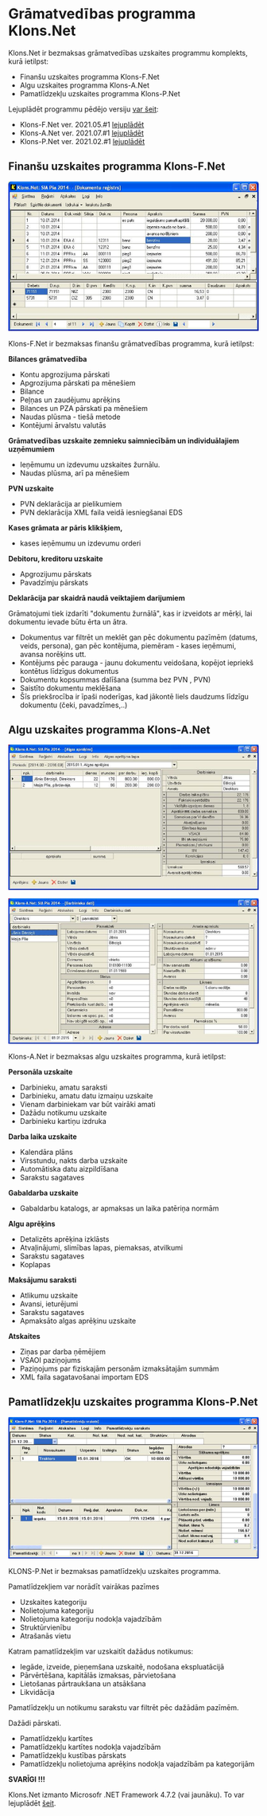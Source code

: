 # Grāmatvedības programma Klons.Net

Klons.Net ir bezmaksas grāmatvedības uzskaites programmu komplekts, kurā ietilpst:
  - Finanšu uzskaites programma Klons-F.Net
  - Algu uzskaites programma Klons-A.Net
  - Pamatlīdzekļu uzskaites programma Klons-P.Net

Lejuplādēt programmu pēdējo versiju [var šeit](https://github.com/Camel-RD/Klons/releases/latest):
  - Klons-F.Net ver. 2021.05.#1 [lejuplādēt](https://github.com/Camel-RD/Klons/releases/latest/download/setup_klons.net.zip)
  - Klons-A.Net ver. 2021.07.#1 [lejuplādēt](https://github.com/Camel-RD/Klons/releases/latest/download/setup_klons-A.net.zip)
  - Klons-P.Net ver. 2021.02.#1 [lejuplādēt](https://github.com/Camel-RD/Klons/releases/latest/download/setup_klons-P.net.zip)

## Finanšu uzskaites programma Klons-F.Net

![](Img/kln.jpg?raw=true)

Klons-F.Net ir bezmaksas finanšu grāmatvedības programma, kurā ietilpst:

**Bilances grāmatvedība**
  - Kontu apgrozijuma pārskati
  - Apgrozijuma pārskati pa mēnešiem
  - Bilance
  - Peļņas un zaudējumu aprēķins
  - Bilances un PZA pārskati pa mēnešiem
  - Naudas plūsma - tiešā metode
  - Kontējumi ārvalstu valutās

**Grāmatvedības uzskaite zemnieku saimniecībām un individuālajiem uzņēmumiem**
  - Ieņēmumu un izdevumu uzskaites žurnālu.
  - Naudas plūsma, arī pa mēnešiem

**PVN uzskaite**
  - PVN deklarācija ar pielikumiem 
  - PVN deklarācija XML faila veidā iesniegšanai EDS 

**Kases grāmata ar pāris klikšķiem,**
  - kases ieņēmumu un izdevumu orderi

**Debitoru, kreditoru uzskaite**
  - Apgrozijumu pārskats
  - Pavadzīmju pārskats

**Deklarācija par skaidrā naudā veiktajiem darijumiem**

Grāmatojumi tiek izdarīti "dokumentu žurnālā", kas ir izveidots ar mērķi, lai dokumentu ievade būtu ērta un ātra.

  - Dokumentus var filtrēt un meklēt gan pēc dokumentu pazīmēm (datums, veids, persona), gan pēc kontējuma, piemēram - kases ieņēmumi, avansa norēķins utt.
  - Kontējums pēc parauga - jaunu dokumentu veidošana, kopējot iepriekš kontētus līdzīgus dokumentus
  - Dokumentu kopsummas dalīšana (summa bez PVN , PVN)
  - Saistīto dokumentu meklēšana
  - Šīs priekšrocība ir īpaši noderīgas, kad jākontē liels daudzums līdzīgu dokumentu (čeki, pavadzīmes,..)
  
  
## Algu uzskaites programma Klons-A.Net

![](Img/klonsa1.jpg?raw=true)

![](Img/klonsa2.jpg?raw=true)

Klons-A.Net ir bezmaksas algu uzskaites programma, kurā ietilpst:

**Personāla uzskaite**
  - Darbinieku, amatu saraksti
  - Darbinieku, amatu datu izmaiņu uzskaite
  - Vienam darbiniekam var būt vairāki amati
  - Dažādu notikumu uzskaite
  - Darbinieku kartiņu izdruka

**Darba laika uzskaite**
  - Kalendāra plāns
  - Virsstundu, nakts darba uzskaite
  - Automātiska datu aizpildīšana
  - Sarakstu sagataves

**Gabaldarba uzskaite**
  - Gabaldarbu katalogs, ar apmaksas un laika patēriņa normām

**Algu aprēķins**
  - Detalizēts aprēķina izklāsts
  - Atvaļinājumi, slimības lapas, piemaksas, atvilkumi
  - Sarakstu sagataves
  - Koplapas

**Maksājumu saraksti**
  - Atlikumu uzskaite
  - Avansi, ieturējumi
  - Sarakstu sagataves
  - Apmaksāto algas aprēķinu uzskaite

**Atskaites**
  - Ziņas par darba ņēmējiem
  - VSAOI paziņojums
  - Paziņojums par fiziskajām personām izmaksātajām summām
  - XML faila sagatavošanai importam EDS

## Pamatlīdzekļu uzskaites programma Klons-P.Net

![](Img/klonsp1.jpg?raw=true)

KLONS-P.Net ir bezmaksas pamatlīdzekļu uzskaites programma.

Pamatlīdzekļiem var norādīt vairākas pazīmes
  - Uzskaites kategoriju
  - Nolietojuma kategoriju
  - Nolietojuma kategoriju nodokļa vajadzībām
  - Struktūrvienību
  - Atrašanās vietu

Katram pamatlīdzekļim var uzskaitīt dažādus notikumus:
  - Iegāde, izveide, pieņemšana uzskaitē, nodošana ekspluatācijā
  - Pārvērtēšana, kapitālās izmaksas, pārvietošana
  - Lietošanas pārtraukšana un atsākšana
  - Likvidācija

Pamatlīdzekļu un notikumu sarakstu var filtrēt pēc dažādām pazīmēm.

Dažādi pārskati.
  - Pamatlīdzekļu kartītes
  - Pamatlīdzekļu kartītes nodokļa vajadzībām
  - Pamatlīdzekļu kustības pārskats
  - Pamatlīdzekļu nolietojuma aprēķins nodokļa vajadzībām pa kategorijām


  
**SVARĪGI !!!**

Klons.Net izmanto Microsofr .NET Framework 4.7.2 (vai jaunāku). To var lejuplādēt [šeit](https://dotnet.microsoft.com/download/dotnet-framework/net48).